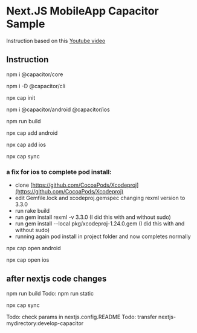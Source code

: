 Next.JS MobileApp Capacitor Sample
===========

Instruction based on this [Youtube video](https://www.youtube.com/watch?v=S55BrlnLup8&t=552s)


Instruction
-------------

npm i @capacitor/core

npm i -D @capacitor/cli

npx cap init

npm i @capacitor/android @capacitor/ios

npm run build

npx cap add android

npx cap add ios

npx cap sync

### a fix for ios to complete pod install:
* clone [https://github.com/CocoaPods/Xcodeproj](https://github.com/CocoaPods/Xcodeproj)
* edit Gemfile.lock and xcodeproj.gemspec changing rexml version to 3.3.0
* run rake build
* run gem install rexml -v 3.3.0 (I did this with and without sudo)
* run gem install --local pkg/xcodeproj-1.24.0.gem (I did this with and without sudo)
* running again pod install in project folder and now completes normally


npx cap open android

npx cap open ios

after nextjs code changes
------------

npm run build
Todo: npm run static

npx cap sync

Todo: check params in nextjs.config.README
Todo: transfer nextjs-mydirectory:develop-capacitor



